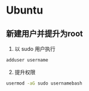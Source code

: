 # Ubuntu

## 新建用户并提升为root

1. 以 sudo 用户执行

```bash
adduser username
```

2. 提升权限

```bash
usermod -aG sudo usernamebash
```
